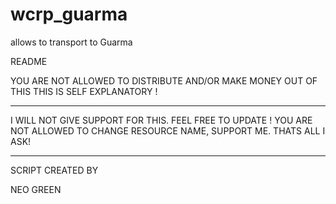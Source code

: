 # wcrp_guarma
allows to transport to Guarma


README

YOU ARE NOT ALLOWED TO DISTRIBUTE AND/OR MAKE MONEY OUT OF THIS
THIS IS SELF EXPLANATORY ! 
____________________________________________________________________________________________________________________________________

I WILL NOT GIVE SUPPORT FOR THIS. FEEL FREE TO UPDATE ! YOU ARE NOT ALLOWED TO CHANGE RESOURCE NAME, SUPPORT ME. THATS ALL I ASK!
____________________________________________________________________________________________________________________________________


SCRIPT CREATED BY 

NEO GREEN
